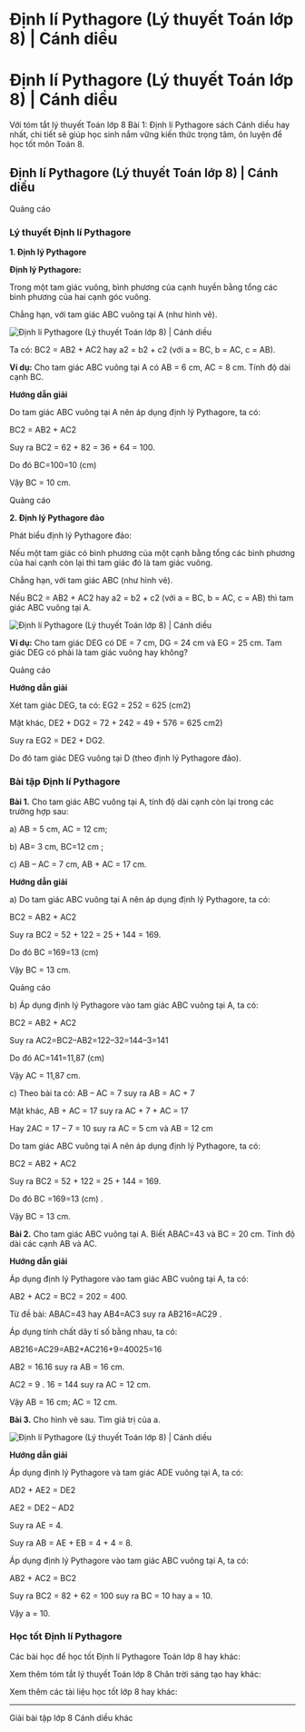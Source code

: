 # Định lí Pythagore (Lý thuyết Toán lớp 8) | Cánh diều

# Định lí Pythagore (Lý thuyết Toán lớp 8) | Cánh diều

Với tóm tắt lý thuyết Toán lớp 8 Bài 1: Định lí Pythagore sách Cánh diều hay nhất, chi tiết sẽ giúp học sinh nắm vững kiến thức trọng tâm, ôn luyện để học tốt môn Toán 8.

## Định lí Pythagore (Lý thuyết Toán lớp 8) | Cánh diều

Quảng cáo

### **Lý thuyết Định lí Pythagore**

**1\. Định lý Pythagore**

**Định lý Pythagore:**

Trong một tam giác vuông, bình phương của cạnh huyền bằng tổng các bình phương của hai cạnh góc vuông.

Chẳng hạn, với tam giác ABC vuông tại A (như hình vẽ). 

![Định lí Pythagore \(Lý thuyết Toán lớp 8\) | Cánh diều](https://vietjack.com/toan-8-cd/images/ly-thuyet-bai-1-dinh-li-pythagore.PNG)

Ta có: BC2 = AB2 \+ AC2 hay a2 = b2 \+ c2 (với a = BC, b = AC, c = AB).

**Ví dụ:** Cho tam giác ABC vuông tại A có AB = 6 cm, AC = 8 cm. Tính độ dài cạnh BC.

**Hướng dẫn giải**

Do tam giác ABC vuông tại A nên áp dụng định lý Pythagore, ta có: 

BC2 = AB2 \+ AC2

Suy ra BC2 = 62 \+ 82 = 36 + 64 = 100.

Do đó BC=100=10 (cm)

Vậy BC = 10 cm.

Quảng cáo

**2\. Định lý Pythagore đảo**

Phát biểu định lý Pythagore đảo:

Nếu một tam giác có bình phương của một cạnh bằng tổng các bình phương của hai cạnh còn lại thì tam giác đó là tam giác vuông.

Chẳng hạn, với tam giác ABC (như hình vẽ).

Nếu BC2 = AB2 \+ AC2 hay a2 = b2 \+ c2 (với a = BC, b = AC, c = AB) thì tam giác ABC vuông tại A.

![Định lí Pythagore \(Lý thuyết Toán lớp 8\) | Cánh diều](https://vietjack.com/toan-8-cd/images/ly-thuyet-bai-1-dinh-li-pythagore-1.PNG)

**Ví dụ:** Cho tam giác DEG có DE = 7 cm, DG = 24 cm và EG = 25 cm. Tam giác DEG có phải là tam giác vuông hay không? 

Quảng cáo

**Hướng dẫn giải**

Xét tam giác DEG, ta có: EG2 = 252 = 625 (cm2)

Mặt khác, DE2 \+ DG2 = 72 \+ 242 = 49 + 576 = 625 cm2)

Suy ra EG2 = DE2 \+ DG2.

Do đó tam giác DEG vuông tại D (theo định lý Pythagore đảo).

### **Bài tập Định lí Pythagore**

**Bài 1.** Cho tam giác ABC vuông tại A, tính độ dài cạnh còn lại trong các trường hợp sau:

a) AB = 5 cm, AC = 12 cm;

b) AB= 3 cm, BC=12 cm ;

c) AB – AC = 7 cm, AB + AC = 17 cm.

**Hướng dẫn giải**

a) Do tam giác ABC vuông tại A nên áp dụng định lý Pythagore, ta có: 

BC2 = AB2 \+ AC2

Suy ra BC2 = 52 \+ 122 = 25 + 144 = 169.

Do đó BC =169=13 (cm)

Vậy BC = 13 cm.

Quảng cáo

b) Áp dụng định lý Pythagore vào tam giác ABC vuông tại A, ta có: 

BC2 = AB2 \+ AC2

Suy ra AC2=BC2–AB2=122–32=144–3=141

Do đó AC=141=11,87 (cm)

Vậy AC = 11,87 cm.

c) Theo bài ta có: AB – AC = 7 suy ra AB = AC + 7

Mặt khác, AB + AC = 17 suy ra AC + 7 + AC = 17

Hay 2AC = 17 – 7 = 10 suy ra AC = 5 cm và AB = 12 cm

Do tam giác ABC vuông tại A nên áp dụng định lý Pythagore, ta có: 

BC2 = AB2 \+ AC2 

Suy ra BC2 = 52 \+ 122 = 25 + 144 = 169.

Do đó BC =169=13 (cm) .

Vậy BC = 13 cm.

**Bài 2.** Cho tam giác ABC vuông tại A. Biết ABAC=43 và BC = 20 cm. Tính độ dài các cạnh AB và AC.

**Hướng dẫn giải**

Áp dụng định lý Pythagore vào tam giác ABC vuông tại A, ta có: 

AB2 \+ AC2 = BC2 = 202 = 400.

Từ đề bài: ABAC=43 hay AB4=AC3 suy ra AB216=AC29 .

Áp dụng tính chất dãy tỉ số bằng nhau, ta có: 

AB216=AC29=AB2+AC216+9=40025=16

AB2 = 16.16 suy ra AB = 16 cm.

AC2 = 9 . 16 = 144 suy ra AC = 12 cm.

Vậy AB = 16 cm; AC = 12 cm.

**Bài 3.** Cho hình vẽ sau. Tìm giá trị của a.

![Định lí Pythagore \(Lý thuyết Toán lớp 8\) | Cánh diều](https://vietjack.com/toan-8-cd/images/ly-thuyet-bai-1-dinh-li-pythagore-2.PNG)

**Hướng dẫn giải**

Áp dụng định lý Pythagore và tam giác ADE vuông tại A, ta có: 

AD2 \+ AE2 = DE2 

AE2 = DE2 – AD2 

Suy ra AE = 4.

Suy ra AB = AE + EB = 4 + 4 = 8.

Áp dụng định lý Pythagore vào tam giác ABC vuông tại A, ta có: 

AB2 \+ AC2 = BC2

Suy ra BC2 = 82 \+ 62 = 100 suy ra BC = 10 hay a = 10.

Vậy a = 10.

### **Học tốt Định lí Pythagore**

Các bài học để học tốt Định lí Pythagore Toán lớp 8 hay khác:

Xem thêm tóm tắt lý thuyết Toán lớp 8 Chân trời sáng tạo hay khác:

Xem thêm các tài liệu học tốt lớp 8 hay khác:

* * *

Giải bài tập lớp 8 Cánh diều khác
